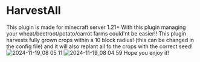 # HarvestAll

This plugin is made for minecraft server 1.21+ 
With this plugin managing your wheat/beetroot/potato/carrot farms could'nt be easier!! 
This plugin harvests fully grown crops within a 10 block radius! (this can be changed in the config file) and it will also replant all fo the crops with the correct seed! 
![2024-11-19_08 05 11](https://github.com/user-attachments/assets/e9d8e7d4-6a11-4001-a578-8232bea6dc88)
![2024-11-19_08 04 59](https://github.com/user-attachments/assets/26f4cf5c-d150-4421-a1bd-8e1005a12a97)
Hope you enjoy it!

